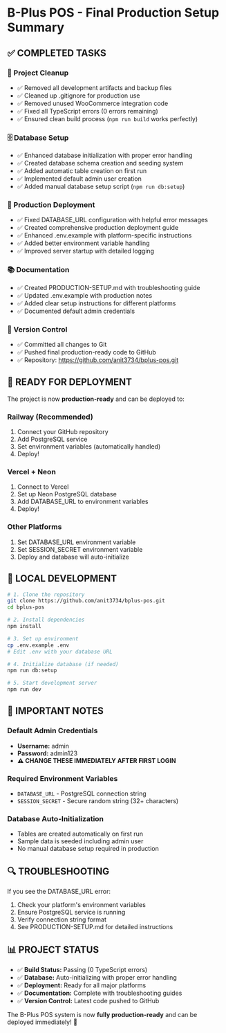 # B-Plus POS - Final Production Setup Summary

## ✅ COMPLETED TASKS

### 🧹 Project Cleanup
- ✅ Removed all development artifacts and backup files
- ✅ Cleaned up .gitignore for production use
- ✅ Removed unused WooCommerce integration code
- ✅ Fixed all TypeScript errors (0 errors remaining)
- ✅ Ensured clean build process (`npm run build` works perfectly)

### 🗄️ Database Setup
- ✅ Enhanced database initialization with proper error handling
- ✅ Created database schema creation and seeding system
- ✅ Added automatic table creation on first run
- ✅ Implemented default admin user creation
- ✅ Added manual database setup script (`npm run db:setup`)

### 🚀 Production Deployment
- ✅ Fixed DATABASE_URL configuration with helpful error messages
- ✅ Created comprehensive production deployment guide
- ✅ Enhanced .env.example with platform-specific instructions
- ✅ Added better environment variable handling
- ✅ Improved server startup with detailed logging

### 📚 Documentation
- ✅ Created PRODUCTION-SETUP.md with troubleshooting guide
- ✅ Updated .env.example with production notes
- ✅ Added clear setup instructions for different platforms
- ✅ Documented default admin credentials

### 🔄 Version Control
- ✅ Committed all changes to Git
- ✅ Pushed final production-ready code to GitHub
- ✅ Repository: https://github.com/anit3734/bplus-pos.git

## 🎯 READY FOR DEPLOYMENT

The project is now **production-ready** and can be deployed to:

### Railway (Recommended)
1. Connect your GitHub repository
2. Add PostgreSQL service
3. Set environment variables (automatically handled)
4. Deploy!

### Vercel + Neon
1. Connect to Vercel
2. Set up Neon PostgreSQL database
3. Add DATABASE_URL to environment variables
4. Deploy!

### Other Platforms
1. Set DATABASE_URL environment variable
2. Set SESSION_SECRET environment variable
3. Deploy and database will auto-initialize

## 🔧 LOCAL DEVELOPMENT

```bash
# 1. Clone the repository
git clone https://github.com/anit3734/bplus-pos.git
cd bplus-pos

# 2. Install dependencies
npm install

# 3. Set up environment
cp .env.example .env
# Edit .env with your database URL

# 4. Initialize database (if needed)
npm run db:setup

# 5. Start development server
npm run dev
```

## 🚨 IMPORTANT NOTES

### Default Admin Credentials
- **Username:** admin
- **Password:** admin123
- **⚠️ CHANGE THESE IMMEDIATELY AFTER FIRST LOGIN**

### Required Environment Variables
- `DATABASE_URL` - PostgreSQL connection string
- `SESSION_SECRET` - Secure random string (32+ characters)

### Database Auto-Initialization
- Tables are created automatically on first run
- Sample data is seeded including admin user
- No manual database setup required in production

## 🔍 TROUBLESHOOTING

If you see the DATABASE_URL error:
1. Check your platform's environment variables
2. Ensure PostgreSQL service is running
3. Verify connection string format
4. See PRODUCTION-SETUP.md for detailed instructions

## 📊 PROJECT STATUS

- ✅ **Build Status:** Passing (0 TypeScript errors)
- ✅ **Database:** Auto-initializing with proper error handling
- ✅ **Deployment:** Ready for all major platforms
- ✅ **Documentation:** Complete with troubleshooting guides
- ✅ **Version Control:** Latest code pushed to GitHub

The B-Plus POS system is now **fully production-ready** and can be deployed immediately! 🎉
